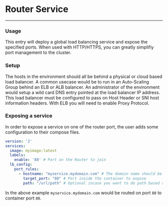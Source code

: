 # Router Service
---

### Usage

This entry will deploy a global load balancing service and expose the specified ports. When used with HTTP/HTTPS, you can greatly simplifiy port management to the cluster.  

### Setup

The hosts in the environment should all be behind a physical or cloud based load balancer. A common usecase would be to run in an Auto-Scaling Group behind an ELB or ALB balancer. An administrator of the environment would setup a wild card DNS entry pointed at the load balancer IP address. This load balancer must be configured to pass on Host Header or SNI host information headers. With ELB you will need to enable Proxy Protocol.

### Exposing a service

In order to expose a service on one of the router port, the user adds some configuration to their compose files.

```YAML
version: '2'
services:
  image: myimage:latest
  labels:
    enable: '80' # Port on the Router to join
  lb_config:
    port_rules:
      - hostname: "myservice.mydomain.com" # The domain name should be the wildcard domain name
        target_port: "80" # Port inside the container to expose
        path: "/url/path" # Optional incase you want to do path based routing.
```

In the above example `myservice.mydomain.com` would be routed on port `80` to container port `80`.

